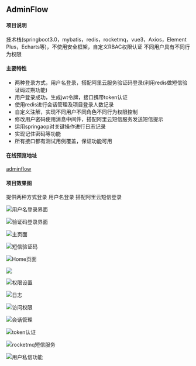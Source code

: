 ## AdminFlow

#### 项目说明

技术栈(springboot3.0，mybatis，redis，rocketmq，vue3，Axios，Element Plus，Echarts等)，不使用安全框架，自定义RBAC权限认证
不同用户具有不同行为权限
#### 主要特性

- 两种登录方式，用户名登录，搭配阿里云服务验证码登录(利用redis做短信验证码过期功能)
- 用户登录成功，生成jwt令牌，接口携带token认证
- 使用redis进行会话管理及项目登录人数记录
- 自定义注解，实现不同用户不同角色不同行为权限控制
- 修改用户密码使用消息中间件，搭配阿里云短信服务发送短信提示
- 运用springaop对关键操作进行日志记录
- 实现记住密码等功能
- 所有接口都有测试用例覆盖，保证功能可用
#### 在线预览地址
[adminflow](http://121.40.93.139:8087/static/index.html)

#### 项目效果图

提供两种方式登录 用户名登录 搭配阿里云短信登录

![用户名登录界面](./photo.pic/1.png)

![验证码登录界面](./photo.pic/10.png)

![主页面](./photo.pic/12.png)

![短信验证码](./photo/11700821522_.pic.jpg)

![Home页面](./photo.pic/2.png)

![](./photo.pic/5.png)

![权限设置](./photo.pic/4.png)

![日志](./photo.pic/3.png)

![访问权限](./photo.pic/9.png)

![会话管理](./photo.pic/6.jpg)

![token认证](./photo.pic/7.png)

![rocketmq短信服务](./photo.pic/8.jpg)

![用户私信功能](./photo.pic/11.jpg)

